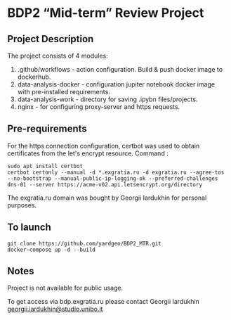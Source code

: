 # BDP2 “Mid-term” Review Project

## Project Description
The project consists of 4 modules:
1. .github/workflows - action configuration. Build & push docker image to dockerhub.
2. data-analysis-docker - configuration jupiter notebook docker image with pre-installed requirements.
3. data-analysis-work - directory for saving .ipybn files/projects.
4. nginx - for configuring proxy-server and https requests.

## Pre-requirements 
For the https connection configuration, certbot was used to obtain certificates from the let's encrypt resource. Command :

```
sudo apt install certbot
certbot certonly --manual -d *.exgratia.ru -d exgratia.ru --agree-tos --no-bootstrap --manual-public-ip-logging-ok --preferred-challenges dns-01 --server https://acme-v02.api.letsencrypt.org/directory
```

The exgratia.ru domain was bought by Georgii Iardukhin for personal purposes.

## To launch
```
git clone https://github.com/yardgeo/BDP2_MTR.git
docker-compose up -d --build
```

## Notes
Project is not available for public usage.

To get access via bdp.exgratia.ru please contact Georgii Iardukhin
georgii.iardukhin@studio.unibo.it 